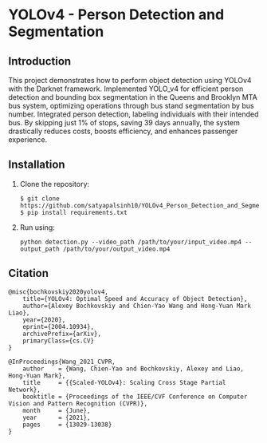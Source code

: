 # YOLOv4 - Person Detection and Segmentation

## Introduction
This project demonstrates how to perform object detection using YOLOv4 with the Darknet framework. Implemented YOLO_v4 for efficient person detection and bounding box segmentation in the Queens and Brooklyn MTA bus system, optimizing operations through bus stand segmentation by bus number. Integrated person detection, labeling individuals with their intended bus. By skipping just 1% of stops, saving 39 days annually, the system drastically reduces costs, boosts efficiency, and enhances passenger experience.

## Installation
1. Clone the repository:
   ```
   $ git clone https://github.com/satyapalsinh10/YOLOv4_Person_Detection_and_Segmentation.git
   $ pip install requirements.txt
   ```

2. Run using:
   ```
   python detection.py --video_path /path/to/your/input_video.mp4 --output_path /path/to/your/output_video.mp4
    ```
   
## Citation

  ```
@misc{bochkovskiy2020yolov4,
      title={YOLOv4: Optimal Speed and Accuracy of Object Detection}, 
      author={Alexey Bochkovskiy and Chien-Yao Wang and Hong-Yuan Mark Liao},
      year={2020},
      eprint={2004.10934},
      archivePrefix={arXiv},
      primaryClass={cs.CV}
}
  ```

```
@InProceedings{Wang_2021_CVPR,
    author    = {Wang, Chien-Yao and Bochkovskiy, Alexey and Liao, Hong-Yuan Mark},
    title     = {{Scaled-YOLOv4}: Scaling Cross Stage Partial Network},
    booktitle = {Proceedings of the IEEE/CVF Conference on Computer Vision and Pattern Recognition (CVPR)},
    month     = {June},
    year      = {2021},
    pages     = {13029-13038}
}
```
